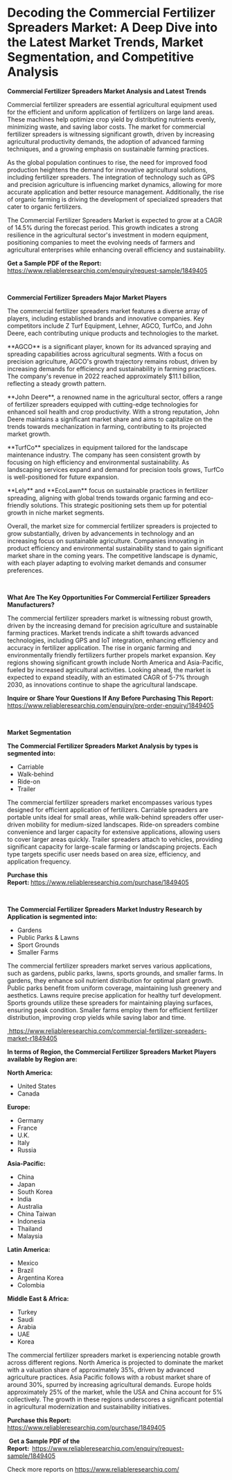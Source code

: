 <p><h1>Decoding the Commercial Fertilizer Spreaders Market: A Deep Dive into the Latest Market Trends, Market Segmentation, and Competitive Analysis</h1></p><p><strong>Commercial Fertilizer Spreaders Market Analysis and Latest Trends</strong></p>
<p><p>Commercial fertilizer spreaders are essential agricultural equipment used for the efficient and uniform application of fertilizers on large land areas. These machines help optimize crop yield by distributing nutrients evenly, minimizing waste, and saving labor costs. The market for commercial fertilizer spreaders is witnessing significant growth, driven by increasing agricultural productivity demands, the adoption of advanced farming techniques, and a growing emphasis on sustainable farming practices.</p><p>As the global population continues to rise, the need for improved food production heightens the demand for innovative agricultural solutions, including fertilizer spreaders. The integration of technology such as GPS and precision agriculture is influencing market dynamics, allowing for more accurate application and better resource management. Additionally, the rise of organic farming is driving the development of specialized spreaders that cater to organic fertilizers.</p><p>The Commercial Fertilizer Spreaders Market is expected to grow at a CAGR of 14.5% during the forecast period. This growth indicates a strong resilience in the agricultural sector's investment in modern equipment, positioning companies to meet the evolving needs of farmers and agricultural enterprises while enhancing overall efficiency and sustainability.</p></p>
<p><strong>Get a Sample PDF of the Report:&nbsp;</strong> <a href="https://www.reliableresearchiq.com/enquiry/request-sample/1849405?utm_campaign=2456&utm_medium=2&utm_source=Github&utm_content=ia&utm_term=11042025&utm_id=commercial-fertilizer-spreaders">https://www.reliableresearchiq.com/enquiry/request-sample/1849405</a></p>
<p>&nbsp;</p>
<p><strong>Commercial Fertilizer Spreaders Major Market Players</strong></p>
<p><p>The commercial fertilizer spreaders market features a diverse array of players, including established brands and innovative companies. Key competitors include Z Turf Equipment, Lehner, AGCO, TurfCo, and John Deere, each contributing unique products and technologies to the market.</p><p>**AGCO** is a significant player, known for its advanced spraying and spreading capabilities across agricultural segments. With a focus on precision agriculture, AGCO's growth trajectory remains robust, driven by increasing demands for efficiency and sustainability in farming practices. The company's revenue in 2022 reached approximately $11.1 billion, reflecting a steady growth pattern.</p><p>**John Deere**, a renowned name in the agricultural sector, offers a range of fertilizer spreaders equipped with cutting-edge technologies for enhanced soil health and crop productivity. With a strong reputation, John Deere maintains a significant market share and aims to capitalize on the trends towards mechanization in farming, contributing to its projected market growth.</p><p>**TurfCo** specializes in equipment tailored for the landscape maintenance industry. The company has seen consistent growth by focusing on high efficiency and environmental sustainability. As landscaping services expand and demand for precision tools grows, TurfCo is well-positioned for future expansion.</p><p>**Lely** and **EcoLawn** focus on sustainable practices in fertilizer spreading, aligning with global trends towards organic farming and eco-friendly solutions. This strategic positioning sets them up for potential growth in niche market segments.</p><p>Overall, the market size for commercial fertilizer spreaders is projected to grow substantially, driven by advancements in technology and an increasing focus on sustainable agriculture. Companies innovating in product efficiency and environmental sustainability stand to gain significant market share in the coming years. The competitive landscape is dynamic, with each player adapting to evolving market demands and consumer preferences.</p></p>
<p>&nbsp;</p>
<p><strong>What Are The Key Opportunities For Commercial Fertilizer Spreaders Manufacturers?</strong></p>
<p><p>The commercial fertilizer spreaders market is witnessing robust growth, driven by the increasing demand for precision agriculture and sustainable farming practices. Market trends indicate a shift towards advanced technologies, including GPS and IoT integration, enhancing efficiency and accuracy in fertilizer application. The rise in organic farming and environmentally friendly fertilizers further propels market expansion. Key regions showing significant growth include North America and Asia-Pacific, fueled by increased agricultural activities. Looking ahead, the market is expected to expand steadily, with an estimated CAGR of 5-7% through 2030, as innovations continue to shape the agricultural landscape.</p></p>
<p><strong>Inquire or Share Your Questions If Any Before Purchasing This Report:</strong> <a href="https://www.reliableresearchiq.com/enquiry/pre-order-enquiry/1849405?utm_campaign=2456&utm_medium=2&utm_source=Github&utm_content=ia&utm_term=11042025&utm_id=commercial-fertilizer-spreaders">https://www.reliableresearchiq.com/enquiry/pre-order-enquiry/1849405</a></p>
<p>&nbsp;</p>
<p><strong>Market Segmentation</strong></p>
<p><strong>The Commercial Fertilizer Spreaders Market Analysis by types is segmented into:</strong></p>
<p><ul><li>Carriable</li><li>Walk-behind</li><li>Ride-on</li><li>Trailer</li></ul></p>
<p><p>The commercial fertilizer spreaders market encompasses various types designed for efficient application of fertilizers. Carriable spreaders are portable units ideal for small areas, while walk-behind spreaders offer user-driven mobility for medium-sized landscapes. Ride-on spreaders combine convenience and larger capacity for extensive applications, allowing users to cover larger areas quickly. Trailer spreaders attach to vehicles, providing significant capacity for large-scale farming or landscaping projects. Each type targets specific user needs based on area size, efficiency, and application frequency.</p></p>
<p><strong>Purchase this Report:&nbsp;</strong><a href="https://www.reliableresearchiq.com/purchase/1849405?utm_campaign=2456&utm_medium=2&utm_source=Github&utm_content=ia&utm_term=11042025&utm_id=commercial-fertilizer-spreaders">https://www.reliableresearchiq.com/purchase/1849405</a></p>
<p>&nbsp;</p>
<p><strong>The Commercial Fertilizer Spreaders Market Industry Research by Application is segmented into:</strong></p>
<p><ul><li>Gardens</li><li>Public Parks & Lawns</li><li>Sport Grounds</li><li>Smaller Farms</li></ul></p>
<p><p>The commercial fertilizer spreaders market serves various applications, such as gardens, public parks, lawns, sports grounds, and smaller farms. In gardens, they enhance soil nutrient distribution for optimal plant growth. Public parks benefit from uniform coverage, maintaining lush greenery and aesthetics. Lawns require precise application for healthy turf development. Sports grounds utilize these spreaders for maintaining playing surfaces, ensuring peak condition. Smaller farms employ them for efficient fertilizer distribution, improving crop yields while saving labor and time.</p></p>
<p><a href="https://www.reliableresearchiq.com/commercial-fertilizer-spreaders-market-r1849405?utm_campaign=2456&utm_medium=2&utm_source=Github&utm_content=ia&utm_term=11042025&utm_id=commercial-fertilizer-spreaders">&nbsp;https://www.reliableresearchiq.com/commercial-fertilizer-spreaders-market-r1849405</a></p>
<p><strong>In terms of Region, the Commercial Fertilizer Spreaders Market Players available by Region are:</strong></p>
<p>
    <p> <strong> North America: </strong>
        <ul>
            <li>United States</li>
            <li>Canada</li>
        </ul>
        </p> 
    <p> <strong> Europe: </strong>
        <ul>
            <li>Germany</li>
            <li>France</li>
            <li>U.K.</li>
            <li>Italy</li>
            <li>Russia</li>
        </ul>
        </p> 
    <p> <strong> Asia-Pacific: </strong>
        <ul>
            <li>China</li>
            <li>Japan</li>
            <li>South Korea</li>
            <li>India</li>
            <li>Australia</li>
            <li>China Taiwan</li>
            <li>Indonesia</li>
            <li>Thailand</li>
            <li>Malaysia</li>
        </ul>
        </p> 
    <p> <strong> Latin America: </strong>
        <ul>
            <li>Mexico</li>
            <li>Brazil</li>
            <li>Argentina Korea</li>
            <li>Colombia</li>
        </ul>
        </p> 
    <p> <strong> Middle East & Africa: </strong>
        <ul>
            <li>Turkey</li>
            <li>Saudi</li>
            <li>Arabia</li>
            <li>UAE</li>
            <li>Korea</li>
        </ul>
    </p>
    </p>
<p><p>The commercial fertilizer spreaders market is experiencing notable growth across different regions. North America is projected to dominate the market with a valuation share of approximately 35%, driven by advanced agriculture practices. Asia Pacific follows with a robust market share of around 30%, spurred by increasing agricultural demands. Europe holds approximately 25% of the market, while the USA and China account for 5% collectively. The growth in these regions underscores a significant potential in agricultural modernization and sustainability initiatives.</p></p>
<p><strong>Purchase this Report: </strong><a href="https://www.reliableresearchiq.com/purchase/1849405?utm_campaign=2456&utm_medium=2&utm_source=Github&utm_content=ia&utm_term=11042025&utm_id=commercial-fertilizer-spreaders">https://www.reliableresearchiq.com/purchase/1849405</a></p>
<p>&nbsp;<strong>Get a Sample PDF of the Report:&nbsp;&nbsp;</strong><a href="https://www.reliableresearchiq.com/enquiry/request-sample/1849405?utm_campaign=2456&utm_medium=2&utm_source=Github&utm_content=ia&utm_term=11042025&utm_id=commercial-fertilizer-spreaders">https://www.reliableresearchiq.com/enquiry/request-sample/1849405</a></p>
<p><strong></strong></p>
<p>Check more reports on <a href="https://www.reliableresearchiq.com/?utm_campaign=2456&utm_medium=2&utm_source=Github&utm_content=ia&utm_term=11042025&utm_id=commercial-fertilizer-spreaders">https://www.reliableresearchiq.com/</a></p>